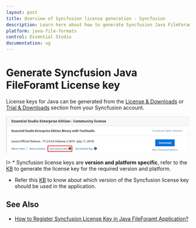 ```yaml
---
layout: post
title: Overview of Syncfusion license generation - Syncfusion
description: Learn here about how to generate Syncfusion Java FileForamt license key for syncfusion Java FileForamt application for license validation.
platform: java-file-formats
control: Essential Studio
documentation: ug
---
```


# Generate Syncfusion Java FileForamt License key

License keys for Java can be generated from the [License & Downloads](https://syncfusion.com/account/downloads) or [Trial & Downloads](https://www.syncfusion.com/account/manage-trials/downloads) section from your Syncfusion account. 

![Get License Key](licensing-images/generate-license.png)

I> * Syncfusion license keys are **version and platform specific**, refer to the [KB](https://www.syncfusion.com/kb/8976/how-to-generate-license-key-for-licensed-products) to generate the license key for the required version and platform.
* Refer this [KB](https://www.syncfusion.com/kb/8951/which-version-syncfusion-license-key-should-i-use-in-my-application) to know about which version of the Syncfusion license key should be used in the application.



## See Also

* [How to Register Syncfusion License Key in Java FileForamt Application?](https://help.syncfusion.com/java-file-formats/licensing/registering-license-keys)


